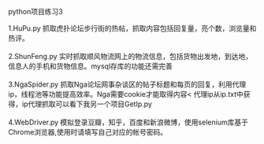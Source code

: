 python项目练习3

1.HuPu.py 抓取虎扑论坛步行街的热帖，抓取内容包括回复量，亮个数，浏览量和热评。<br/><br/>
2.ShunFeng.py 实时抓取顺风物流网上的物流信息，包括货物出发地，到达地，信息人的手机和货物信息。mysql存库的功能还需完善<br/><br/>
3.NgaSpider.py 抓取Nga论坛网事杂谈区的帖子标题和每页的回复，利用代理ip，线程池等功能提高效率。Nga需要cookie才能取得内容<
代理ip从ip.txt中获得，ip代理抓取可以看下我另一个项目GetIp.py<br/><br/>
4.WebDriver.py 模拟登录豆瓣，知乎，百度和新浪微博，使用selenium库基于Chrome浏览器,使用时请填写自己对应的帐号密码。<br/><br/>
